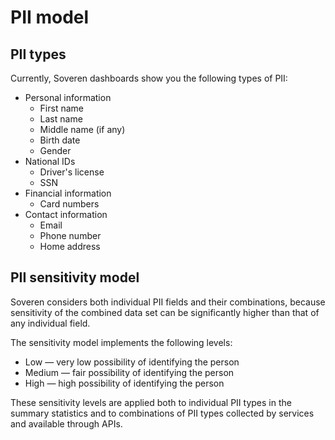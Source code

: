 # PII model

## PII types

Currently, Soveren dashboards show you the following types of PII:

* Personal information
    * First name
    * Last name
    * Middle name (if any)
    * Birth date
    * Gender
* National IDs
    * Driver's license
    * SSN
* Financial information
    * Card numbers
* Contact information
    * Email
    * Phone number
    * Home address

## PII sensitivity model

Soveren considers both individual PII fields and their combinations, because sensitivity of the combined data set can be significantly higher than that of any individual field.

The sensitivity model implements the following levels:

* Low — very low possibility of identifying the person
* Medium — fair possibility of identifying the person
* High — high possibility of identifying the person

These sensitivity levels are applied both to individual PII types in the summary statistics and to combinations of PII types collected by services and available through APIs.
















